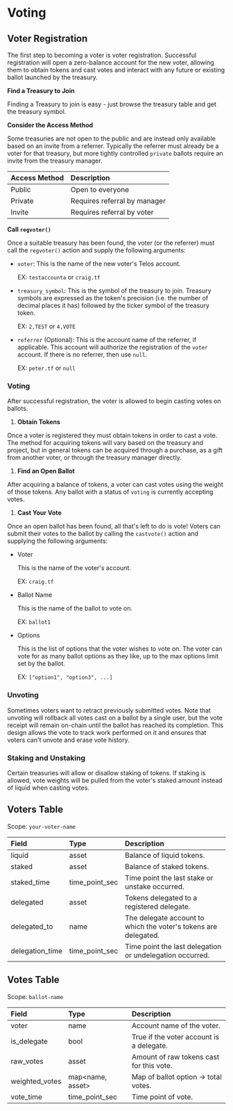# Voting

## Voter Registration

The first step to becoming a voter is voter registration. Successful registration will open a zero-balance account for the new voter, allowing them to obtain tokens and cast votes and interact with any future or existing ballot launched by the treasury.

**Find a Treasury to Join**

Finding a Treasury to join is easy - just browse the treasury table and get the treasury symbol.

**Consider the Access Method**

Some treasuries are not open to the public and are instead only available based on an invite from a referrer. Typically the referrer must already be a voter for that treasury, but more tightly controlled `private` ballots require an invite from the treasury manager.

| Access Method | Description |
| :--- | :--- |
| Public | Open to everyone |
| Private | Requires referral by manager |
| Invite | Requires referral by voter |

**Call `regvoter()`**

Once a suitable treasury has been found, the voter \(or the referrer\) must call the `regvoter()` action and supply the following arguments:

* `voter`: This is the name of the new voter's Telos account.

  EX: `testaccounta` or `craig.tf`

* `treasury_symbol`: This is the symbol of the treasury to join. Treasury symbols are expressed as the token's precision \(i.e. the number of decimal places it has\) followed by the ticker symbol of the treasury token.

  EX: `2,TEST` or `4,VOTE`

* `referrer` \(Optional\): This is the account name of the referrer, if applicable. This account will authorize the registration of the `voter` account. If there is no referrer, then use `null`.

  EX: `peter.tf` or `null`

### Voting

After successful registration, the voter is allowed to begin casting votes on ballots.

1. **Obtain Tokens**

Once a voter is registered they must obtain tokens in order to cast a vote. The method for acquiring tokens will vary based on the treasury and project, but in general tokens can be acquired through a purchase, as a gift from another voter, or through the treasury manager directly.

1. **Find an Open Ballot**

After acquiring a balance of tokens, a voter can cast votes using the weight of those tokens. Any ballot with a status of `voting` is currently accepting votes.

1. **Cast Your Vote**

Once an open ballot has been found, all that's left to do is vote! Voters can submit their votes to the ballot by calling the `castvote()` action and supplying the following arguments:

* Voter

  This is the name of the voter's account.

  EX: `craig.tf`

* Ballot Name

  This is the name of the ballot to vote on.

  EX: `ballot1`

* Options

  This is the list of options that the voter wishes to vote on. The voter can vote for as many ballot options as they like, up to the max options limit set by the ballot.

  EX: `["option1", "option3", ...]`

### Unvoting

Sometimes voters want to retract previously submitted votes. Note that unvoting will rollback all votes cast on a ballot by a single user, but the vote receipt will remain on-chain until the ballot has reached its completion. This design allows the vote to track work performed on it and ensures that voters can't unvote and erase vote history.

### Staking and Unstaking

Certain treasuries will allow or disallow staking of tokens. If staking is allowed, vote weights will be pulled from the voter's staked amount instead of liquid when casting votes.

## Voters Table

Scope: `your-voter-name`

| Field | Type | Description |
| :--- | :--- | :--- |
| liquid | asset | Balance of liquid tokens. |
| staked | asset | Balance of staked tokens. |
| staked\_time | time\_point\_sec | Time point the last stake or unstake occurred. |
| delegated | asset | Tokens delegated to a registered delegate. |
| delegated\_to | name | The delegate account to which the voter's tokens are delegated. |
| delegation\_time | time\_point\_sec | Time point the last delegation or undelegation occurred. |

## Votes Table

Scope: `ballot-name`

| Field | Type | Description |
| :--- | :--- | :--- |
| voter | name | Account name of the voter. |
| is\_delegate | bool | True if the voter account is a delegate. |
| raw\_votes | asset | Amount of raw tokens cast for this vote. |
| weighted\_votes | map&lt;name, asset&gt; | Map of ballot option -&gt; total votes. |
| vote\_time | time\_point\_sec | Time point of vote. |



